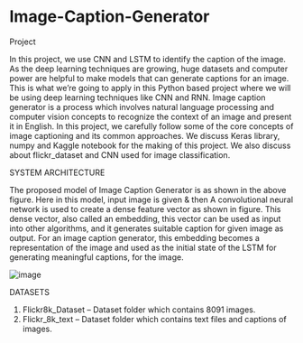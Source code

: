 # Image-Caption-Generator
Project

In this project, we use CNN and LSTM to identify the caption of the image. 
As the deep learning techniques are growing, huge datasets and computer power are helpful to make models that can generate captions for an image.
This is what we’re going to apply in this Python based project where we will be using deep learning techniques like CNN and RNN.
Image caption generator is a process which involves natural language processing and computer vision concepts to recognize the context of an image and present it in English. 
In this project, we carefully follow some of the core concepts of image captioning and its common approaches.
We discuss Keras library, numpy and Kaggle notebook for the making of this project. 
We also discuss about flickr_dataset and CNN used for image classification.


SYSTEM ARCHITECTURE

The proposed model of Image Caption Generator is as shown in the above figure. Here in this model, input image is given & then A convolutional neural network is used to create a dense feature vector as shown in figure. This dense vector, also called an embedding, this vector can be used as input into other algorithms, and it generates suitable caption for given image as output. For an image caption generator, this embedding becomes a representation of the image and used as the initial state of the LSTM for generating meaningful captions, for the image.

![image](https://user-images.githubusercontent.com/118602686/204021666-cf0a2f83-e9a5-43c0-ac17-53cd389cb793.png)

DATASETS

1. Flickr8k_Dataset – Dataset folder which contains 8091 images.
2. Flickr_8k_text – Dataset folder which contains text files and captions of images.
